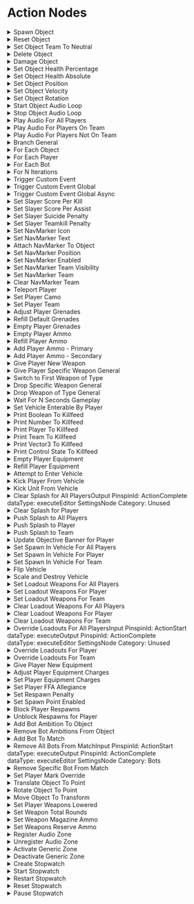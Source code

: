 # Action Nodes

<details>

<summary>Spawn Object</summary>

### Node Rules

ruleID: RequiredNodeInput\
RequiredProperties: Object To Spawn

### Input Pins

pinId: ActionStart\
dataType: execute

pinId: Object To Spawn\
dataType: object

#### Editor Settings

### Output Pins

pinId: ActionComplete\
dataType: execute

#### Editor Settings

#### Node Category: Objects

</details>

<details>

<summary>Reset Object</summary>

### Node Rules

ruleID: RequiredNodeInput\
RequiredProperties: Object To Reset

### Input Pins

pinId: ActionStart\
dataType: execute

pinId: Object To Reset\
dataType: object

#### Editor Settings

pinId: Reset Position\
dataType: bool\
settings: defaultValue: Bool: true

#### Editor Settings

pinId: Reset Rotation\
dataType: bool\
settings: defaultValue: Bool: true

#### Editor Settings

pinId: Reset Velocity\
dataType: bool\
settings: defaultValue: Bool: true

#### Editor Settings

### Output Pins

pinId: ActionComplete\
dataType: execute

#### Editor Settings

#### Node Category: Objects\_Transform

</details>

<details>

<summary>Set Object Team To Neutral</summary>

### Node Rules

ruleID: RequiredNodeInput\
RequiredProperties: Object To Set To Neutral

### Input Pins

pinId: ActionStart\
dataType: execute

pinId: Object To Set To Neutral\
dataType: object

#### Editor Settings

### Output Pins

pinId: ActionComplete\
dataType: execute

#### Editor Settings

#### Node Category: Objects

</details>

<details>

<summary>Delete Object</summary>

### Node Rules

ruleID: RequiredNodeInput\
RequiredProperties: Object To Delete

### Input Pins

pinId: ActionStart\
dataType: execute

pinId: Object To Delete\
dataType: object

#### Editor Settings

### Output Pins

pinId: ActionComplete\
dataType: execute

#### Editor Settings

#### Node Category: Objects

</details>

<details>

<summary>Damage Object</summary>

### Node Rules

ruleID: RequiredNodeInput\
RequiredProperties: Object To Damage\
Damage Amount

### Input Pins

pinId: ActionStart\
dataType: execute

pinId: Object To Damage\
dataType: object

#### Editor Settings

pinId: Damage Amount\
dataType: number

#### Editor Settings

MinRange: 0\
MaxRange: 1000\
Step: 0.5

### Output Pins

pinId: ActionComplete\
dataType: execute

#### Editor Settings

#### Node Category: Objects

</details>

<details>

<summary>Set Object Health Percentage</summary>

### Node Rules

ruleID: RequiredNodeInput\
RequiredProperties: Object\
Percentage

### Input Pins

pinId: ActionStart\
dataType: execute

pinId: Object\
dataType: object

#### Editor Settings

pinId: Percentage\
dataType: number

#### Editor Settings

MinRange: 1\
MaxRange: 100\
Step: 0.5

### Output Pins

pinId: ActionComplete\
dataType: execute

#### Editor Settings

#### Node Category: Objects

</details>

<details>

<summary>Set Object Health Absolute</summary>

### Node Rules

ruleID: RequiredNodeInput\
RequiredProperties: Object\
Health Amount

### Input Pins

pinId: ActionStart\
dataType: execute

pinId: Object\
dataType: object

#### Editor Settings

pinId: Health Amount\
dataType: number

#### Editor Settings

MinRange: 1\
MaxRange: 1000\
Step: 0.5

### Output Pins

pinId: ActionComplete\
dataType: execute

#### Editor Settings

#### Node Category: Objects

</details>

<details>

<summary>Set Object Position</summary>

### Node Rules

ruleID: RequiredNodeInput\
RequiredProperties: Object To Move\
Position

### Input Pins

pinId: ActionStart\
dataType: execute

pinId: Object To Move\
dataType: object

#### Editor Settings

pinId: Position\
dataType: vector3

#### Editor Settings

pinId: Is Relative Position\
dataType: bool\
settings: defaultValue: Bool: false

#### Editor Settings

### Output Pins

pinId: ActionComplete\
dataType: execute

#### Editor Settings

#### Node Category: Objects\_Transform

</details>

<details>

<summary>Set Object Velocity</summary>

### Node Rules

ruleID: RequiredNodeInput\
RequiredProperties: Object To Move\
Velocity

### Input Pins

pinId: ActionStart\
dataType: execute

pinId: Object To Move\
dataType: object

#### Editor Settings

pinId: Velocity\
dataType: vector3

#### Editor Settings

pinId: Is Relative\
dataType: bool\
settings: defaultValue: Bool: false

#### Editor Settings

### Output Pins

pinId: ActionComplete\
dataType: execute

#### Editor Settings

#### Node Category: Objects\_Transform

</details>

<details>

<summary>Set Object Rotation</summary>

### Node Rules

ruleID: RequiredNodeInput\
RequiredProperties: Object To Move\
Rotation

### Input Pins

pinId: ActionStart\
dataType: execute

pinId: Object To Move\
dataType: object

#### Editor Settings

pinId: Rotation\
dataType: vector3

#### Editor Settings

pinId: Is Relative\
dataType: bool\
settings: defaultValue: Bool: false

#### Editor Settings

### Output Pins

pinId: ActionComplete\
dataType: execute

#### Editor Settings

#### Node Category: Objects\_Transform

### Node Rules

ruleID: RequiredNodeInput\
RequiredProperties: Object To Move\
Angular Velocity

### Input Pins

pinId: ActionStart\
dataType: execute

pinId: Object To Move\
dataType: object

#### Editor Settings

pinId: Angular Velocity\
dataType: vector3

#### Editor Settings

pinId: Is Relative\
dataType: bool\
settings: defaultValue: Bool: false

#### Editor Settings

### Output Pins

pinId: ActionComplete\
dataType: execute

#### Editor Settings

#### Node Category: Objects\_Transform

</details>

<details>

<summary>Start Object Audio Loop</summary>

### Node Rules

ruleID: RequiredNodeInput\
RequiredProperties: Object\
Sound Tag

### Input Pins

pinId: ActionStart\
dataType: execute

pinId: Object\
dataType: object

#### Editor Settings

pinId: Is Enemy Sound\
dataType: bool\
settings: defaultValue: Bool: true

#### Editor Settings

pinId: Is Ally Sound\
dataType: bool\
settings: defaultValue: Bool: true

#### Editor Settings

properties: propertyName: Sound Tag\
dataType: tag

#### Editor Settings

TagType: sound\_looping

### Output Pins

pinId: ActionComplete\
dataType: execute

#### Editor Settings

#### Node Category: Audio

</details>

<details>

<summary>Stop Object Audio Loop</summary>

### Node Rules

ruleID: RequiredNodeInput\
RequiredProperties: Object

### Input Pins

pinId: ActionStart\
dataType: execute

pinId: Object\
dataType: object

#### Editor Settings

pinId: Stop Ally Sound\
dataType: bool\
settings: defaultValue: Bool: true

#### Editor Settings

pinId: Stop Enemy Sound\
dataType: bool\
settings: defaultValue: Bool: true

#### Editor Settings

### Output Pins

pinId: ActionComplete\
dataType: execute

#### Editor Settings

#### Node Category: Audio

</details>

<details>

<summary>Play Audio For All Players</summary>

### Node Rules

ruleID: RequiredNodeInput\
RequiredProperties: Position

### Input Pins

pinId: ActionStart\
dataType: execute

pinId: Position\
dataType: vector3

#### Editor Settings

### Output Pins

pinId: ActionComplete\
dataType: execute properties: propertyName: Sound Tag\
dataType: tag

#### Editor Settings

TagType: sound\_response\
settings: defaultValue: String: nil

#### Editor Settings

#### Node Category: Audio

</details>

<details>

<summary>Play Audio For Players On Team</summary>

### Node Rules

ruleID: RequiredNodeInput\
RequiredProperties: Team\
Position

### Input Pins

pinId: ActionStart\
dataType: execute

pinId: Team\
dataType: team

#### Editor Settings

pinId: Position\
dataType: vector3

#### Editor Settings

### Output Pins

pinId: ActionComplete\
dataType: execute properties: propertyName: Sound Tag\
dataType: tag

#### Editor Settings

TagType: sound\_response\
settings: defaultValue: String: nil

#### Editor Settings

#### Node Category: Audio

</details>

<details>

<summary>Play Audio For Players Not On Team</summary>

### Node Rules

ruleID: RequiredNodeInput\
RequiredProperties: Team\
Position

### Input Pins

pinId: ActionStart\
dataType: execute

pinId: Team\
dataType: team

#### Editor Settings

pinId: Position\
dataType: vector3

#### Editor Settings

### Output Pins

pinId: ActionComplete\
dataType: execute properties: propertyName: Sound Tag\
dataType: tag

#### Editor Settings

TagType: sound\_response\
settings: defaultValue: String: nil

#### Editor Settings

#### Node Category: Audio

</details>

<details>

<summary>Branch General</summary>

### Node Rules

ruleID: RequiredNodeInput\
RequiredProperties: Condition

### Input Pins

pinId: ActionStart\
dataType: execute

pinId: Condition\
dataType: bool

#### Editor Settings

### Output Pins

pinId: Execute If True\
dataType: execute

#### Editor Settings

pinId: Execute If False\
dataType: execute

#### Editor Settings

#### Editor Settings

#### Node Category: Logic

</details>

<details>

<summary>For Each Object</summary>

### Node Rules

ruleID: RequiredNodeInput\
RequiredProperties: Objects

### Input Pins

pinId: ActionStart\
dataType: execute

pinId: Objects\
dataType: object\_list

#### Editor Settings

### Output Pins

pinId: On Loop Complete\
dataType: execute

#### Editor Settings

pinId: Execute Per Object\
dataType: execute

#### Editor Settings

pinId: Current Object\
dataType: object

#### Editor Settings

pinId: Current Index\
dataType: number

#### Editor Settings

#### Editor Settings

#### Node Category: Logic

</details>

<details>

<summary>For Each Player</summary>

### Node Rules

ruleID: RequiredNodeInput\
RequiredProperties: Objects

### Input Pins

pinId: ActionStart\
dataType: execute

pinId: Objects\
dataType: object\_list

#### Editor Settings

### Output Pins

pinId: On Loop Complete\
dataType: execute

#### Editor Settings

pinId: Execute Per Player\
dataType: execute

#### Editor Settings

pinId: Current Player\
dataType: object

#### Editor Settings

pinId: Current Index\
dataType: number

#### Editor Settings

#### Editor Settings

#### Node Category: Logic

</details>

<details>

<summary>For Each Bot</summary>

### Node Rules

ruleID: RequiredNodeInput\
RequiredProperties: Objects

### Input Pins

pinId: ActionStart\
dataType: execute

pinId: Objects\
dataType: object\_list

#### Editor Settings

### Output Pins

pinId: On Loop Complete\
dataType: execute

#### Editor Settings

pinId: Execute Per Bot\
dataType: execute

#### Editor Settings

pinId: Current Bot\
dataType: object

#### Editor Settings

pinId: Current Index\
dataType: number

#### Editor Settings

#### Editor Settings

#### Node Category: Logic

</details>

<details>

<summary>For N Iterations</summary>

### Node Rules

ruleID: RequiredNodeInput\
RequiredProperties: Iteration Count

### Input Pins

pinId: ActionStart\
dataType: execute

pinId: Iteration Count\
dataType: number

#### Editor Settings

MinRange: 0\
Step: 1

### Output Pins

pinId: On Loop Complete\
dataType: execute

#### Editor Settings

pinId: Execute Iteration\
dataType: execute

#### Editor Settings

pinId: Current Iteration\
dataType: number

#### Editor Settings

#### Editor Settings

#### Node Category: Logic

</details>

<details>

<summary>Trigger Custom Event</summary>

### Node Rules

ruleID: ValidUserIdentifier\
IdentifierKey: Identifier\
DeclarationNodeType: On Custom Event ruleID: RequiredNodeInput\
RequiredProperties: Identifier

### Input Pins

pinId: ActionStart\
dataType: execute

pinId: Identifier\
dataType: identifier

#### Editor Settings

pinId: Object\
dataType: object\
settings: defaultValue: String: nil

#### Editor Settings

pinId: Number\
dataType: number\
settings: defaultValue: String: nil

#### Editor Settings

pinId: Object List\
dataType: object\_list\
settings: defaultValue: String: nil

#### Editor Settings

### Output Pins

pinId: ActionComplete\
dataType: execute

#### Editor Settings

#### Node Category: Events\_Custom

</details>

<details>

<summary>Trigger Custom Event Global</summary>

### Node Rules

ruleID: RequiredNodeInput\
RequiredProperties: Identifier

### Input Pins

pinId: ActionStart\
dataType: execute

pinId: Identifier\
dataType: identifier

#### Editor Settings

pinId: Object\
dataType: object\
settings: defaultValue: String: nil

#### Editor Settings

pinId: Number\
dataType: number\
settings: defaultValue: String: nil

#### Editor Settings

pinId: Object List\
dataType: object\_list\
settings: defaultValue: String: nil

#### Editor Settings

### Output Pins

pinId: ActionComplete\
dataType: execute

#### Editor Settings

#### Node Category: Events\_Custom

</details>

<details>

<summary>Trigger Custom Event Global Async</summary>

### Node Rules

ruleID: RequiredNodeInput\
RequiredProperties: Identifier

### Input Pins

pinId: ActionStart\
dataType: execute

pinId: Identifier\
dataType: identifier

#### Editor Settings

pinId: Object\
dataType: object\
settings: defaultValue: String: nil

#### Editor Settings

pinId: Number\
dataType: number\
settings: defaultValue: String: nil

#### Editor Settings

pinId: Object List\
dataType: object\_list\
settings: defaultValue: String: nil

#### Editor Settings

### Output Pins

pinId: ActionComplete\
dataType: execute

#### Editor Settings

#### Node Category: Events\_Custom

</details>

<details>

<summary>Set Slayer Score Per Kill</summary>

### Node Rules

ruleID: RequiredNodeInput\
RequiredProperties: Slayer\
Team Score\
Player Score

### Input Pins

pinId: ActionStart\
dataType: execute

pinId: Slayer\
dataType: mode\_slayer

#### Editor Settings

pinId: Team Score\
dataType: number

#### Editor Settings

pinId: Player Score\
dataType: number

#### Editor Settings

### Output Pins

pinId: ActionComplete\
dataType: execute

#### Editor Settings

#### Node Category: Unused

</details>

<details>

<summary>Set Slayer Score Per Assist</summary>

### Node Rules

ruleID: RequiredNodeInput\
RequiredProperties: Slayer\
Team Score\
Player Score

### Input Pins

pinId: ActionStart\
dataType: execute

pinId: Slayer\
dataType: mode\_slayer

#### Editor Settings

pinId: Team Score\
dataType: number

#### Editor Settings

pinId: Player Score\
dataType: number

#### Editor Settings

### Output Pins

pinId: ActionComplete\
dataType: execute

#### Editor Settings

#### Node Category: Unused

</details>

<details>

<summary>Set Slayer Suicide Penalty</summary>

### Node Rules

ruleID: RequiredNodeInput\
RequiredProperties: Slayer\
Team Penalty\
Player Penalty

### Input Pins

pinId: ActionStart\
dataType: execute

pinId: Slayer\
dataType: mode\_slayer

#### Editor Settings

pinId: Team Penalty\
dataType: number

#### Editor Settings

pinId: Player Penalty\
dataType: number

#### Editor Settings

### Output Pins

pinId: ActionComplete\
dataType: execute

#### Editor Settings

#### Node Category: Unused

</details>

<details>

<summary>Set Slayer Teamkill Penalty</summary>

### Node Rules

ruleID: RequiredNodeInput\
RequiredProperties: Slayer\
Team Penalty\
Player Penalty

### Input Pins

pinId: ActionStart\
dataType: execute

pinId: Slayer\
dataType: mode\_slayer

#### Editor Settings

pinId: Team Penalty\
dataType: number

#### Editor Settings

pinId: Player Penalty\
dataType: number

#### Editor Settings

### Output Pins

pinId: ActionComplete\
dataType: execute

#### Editor Settings

#### Node Category: Unused

</details>

<details>

<summary>Set NavMarker Icon</summary>

### Node Rules

ruleID: RequiredNodeInput\
RequiredProperties: NavMarker\
IconIndex

### Input Pins

pinId: ActionStart\
dataType: execute

pinId: NavMarker\
dataType: nav\_marker

#### Editor Settings

pinId: IconIndex\
dataType: nav\_marker\_icon

#### Editor Settings

### Output Pins

pinId: ActionComplete\
dataType: execute

#### Editor Settings

#### Node Category: UI\_Nav\_Markers

</details>

<details>

<summary>Set NavMarker Text</summary>

### Node Rules

ruleID: RequiredNodeInput\
RequiredProperties: NavMarker\
String

### Input Pins

pinId: ActionStart\
dataType: execute

pinId: NavMarker\
dataType: nav\_marker

#### Editor Settings

pinId: String\
dataType: string\_id

#### Editor Settings

### Output Pins

pinId: ActionComplete\
dataType: execute

#### Editor Settings

#### Node Category: UI\_Nav\_Markers

</details>

<details>

<summary>Attach NavMarker To Object</summary>

### Node Rules

ruleID: RequiredNodeInput\
RequiredProperties: NavMarker\
Object\
Offset

### Input Pins

pinId: ActionStart\
dataType: execute

pinId: NavMarker\
dataType: nav\_marker

#### Editor Settings

pinId: Object\
dataType: object

#### Editor Settings

pinId: Offset\
dataType: vector3

#### Editor Settings

### Output Pins

pinId: ActionComplete\
dataType: execute

#### Editor Settings

#### Node Category: UI\_Nav\_Markers

</details>

<details>

<summary>Set NavMarker Position</summary>

### Node Rules

ruleID: RequiredNodeInput\
RequiredProperties: NavMarker\
Position

### Input Pins

pinId: ActionStart\
dataType: execute

pinId: NavMarker\
dataType: nav\_marker

#### Editor Settings

pinId: Position\
dataType: vector3

#### Editor Settings

### Output Pins

pinId: ActionComplete\
dataType: execute

#### Editor Settings

#### Node Category: UI\_Nav\_Markers

</details>

<details>

<summary>Set NavMarker Enabled</summary>

### Node Rules

ruleID: RequiredNodeInput\
RequiredProperties: NavMarker

### Input Pins

pinId: ActionStart\
dataType: execute

pinId: NavMarker\
dataType: nav\_marker

#### Editor Settings

pinId: Enabled\
dataType: bool

#### Editor Settings

settings: defaultValue: Bool: true

### Output Pins

pinId: ActionComplete\
dataType: execute

#### Editor Settings

#### Node Category: UI\_Nav\_Markers

</details>

<details>

<summary>Set NavMarker Team Visibility</summary>

### Node Rules

ruleID: RequiredNodeInput\
RequiredProperties: NavMarker\
Team\
IsNegate

### Input Pins

pinId: ActionStart\
dataType: execute

pinId: NavMarker\
dataType: nav\_marker

#### Editor Settings

pinId: Team\
dataType: team

#### Editor Settings

pinId: IsNegate\
dataType: bool

#### Editor Settings

### Output Pins

pinId: ActionComplete\
dataType: execute

#### Editor Settings

#### Node Category: UI\_Nav\_Markers

</details>

<details>

<summary>Set NavMarker Team</summary>

### Node Rules

ruleID: RequiredNodeInput\
RequiredProperties: NavMarker\
Team

### Input Pins

pinId: ActionStart\
dataType: execute

pinId: NavMarker\
dataType: nav\_marker

#### Editor Settings

pinId: Team\
dataType: team

#### Editor Settings

### Output Pins

pinId: ActionComplete\
dataType: execute

#### Editor Settings

#### Node Category: UI\_Nav\_Markers

</details>

<details>

<summary>Clear NavMarker Team</summary>

### Node Rules

ruleID: RequiredNodeInput\
RequiredProperties: NavMarker

### Input Pins

pinId: ActionStart\
dataType: execute

pinId: NavMarker\
dataType: nav\_marker

#### Editor Settings

### Output Pins

pinId: ActionComplete\
dataType: execute

#### Editor Settings

#### Node Category: UI\_Nav\_Markers

</details>

<details>

<summary>Teleport Player</summary>

### Node Rules

ruleID: RequiredNodeInput\
RequiredProperties: Player\
Position

### Input Pins

pinId: ActionStart\
dataType: execute

pinId: Player\
dataType: object

#### Editor Settings

pinId: Position\
dataType: vector3

#### Editor Settings

pinId: Teleport Player's Vehicle\
dataType: bool\
settings: defaultValue: Bool: true

#### Editor Settings

### Output Pins

pinId: ActionComplete\
dataType: execute

#### Editor Settings

#### Node Category: Players

</details>

<details>

<summary>Set Player Camo</summary>

### Node Rules

ruleID: RequiredNodeInput\
RequiredProperties: Player\
Duration in Seconds

### Input Pins

pinId: ActionStart\
dataType: execute

pinId: Player\
dataType: object

#### Editor Settings

pinId: Duration in Seconds\
dataType: number

#### Editor Settings

MinRange: 0\
MaxRange: 20

### Output Pins

pinId: ActionComplete\
dataType: execute

#### Editor Settings

#### Node Category: Players

</details>

<details>

<summary>Set Player Team</summary>

### Node Rules

ruleID: RequiredNodeInput\
RequiredProperties: Player\
Team

### Input Pins

pinId: ActionStart\
dataType: execute

pinId: Player\
dataType: object

#### Editor Settings

pinId: Team\
dataType: team

#### Editor Settings

### Output Pins

pinId: ActionComplete\
dataType: execute

#### Editor Settings

#### Node Category: Players

</details>

<details>

<summary>Adjust Player Grenades</summary>

### Node Rules

ruleID: RequiredNodeInput\
RequiredProperties: Player\
Grenade Type\
Grenade Count

### Input Pins

pinId: ActionStart\
dataType: execute

pinId: Player\
dataType: object

#### Editor Settings

pinId: Grenade Type\
dataType: grenade\_type

#### Editor Settings

pinId: Grenade Count\
dataType: number

#### Editor Settings

MinRange: -99\
MaxRange: 99\
Step: 1.0

### Output Pins

pinId: ActionComplete\
dataType: execute

#### Editor Settings

#### Node Category: Inventory\_Equipment

</details>

<details>

<summary>Refill Default Grenades</summary>

### Node Rules

ruleID: RequiredNodeInput\
RequiredProperties: Player

### Input Pins

pinId: ActionStart\
dataType: execute

pinId: Player\
dataType: object

#### Editor Settings

### Output Pins

pinId: ActionComplete\
dataType: execute

#### Editor Settings

#### Node Category: Inventory\_Equipment

</details>

<details>

<summary>Empty Player Grenades</summary>

### Node Rules

ruleID: RequiredNodeInput\
RequiredProperties: Player

### Input Pins

pinId: ActionStart\
dataType: execute

pinId: Player\
dataType: object

#### Editor Settings

### Output Pins

pinId: ActionComplete\
dataType: execute

#### Editor Settings

#### Node Category: Inventory\_Equipment

</details>

<details>

<summary>Empty Player Ammo</summary>

### Node Rules

ruleID: RequiredNodeInput\
RequiredProperties: Player

### Input Pins

pinId: ActionStart\
dataType: execute

pinId: Player\
dataType: object

#### Editor Settings

### Output Pins

pinId: ActionComplete\
dataType: execute

#### Editor Settings

#### Node Category: Inventory

</details>

<details>

<summary>Refill Player Ammo</summary>

### Node Rules

ruleID: RequiredNodeInput\
RequiredProperties: Player

### Input Pins

pinId: ActionStart\
dataType: execute

pinId: Player\
dataType: object

#### Editor Settings

### Output Pins

pinId: ActionComplete\
dataType: execute

#### Editor Settings

#### Node Category: Inventory

</details>

<details>

<summary>Add Player Ammo - Primary</summary>

### Node Rules

ruleID: RequiredNodeInput\
RequiredProperties: Player\
Refill Percent

### Input Pins

pinId: ActionStart\
dataType: execute

pinId: Player\
dataType: object

#### Editor Settings

pinId: Refill Percent\
dataType: number

#### Editor Settings

MinRange: 0.0\
MaxRange: 100\
Step: 1

### Output Pins

pinId: ActionComplete\
dataType: execute

#### Editor Settings

#### Node Category: Inventory

</details>

<details>

<summary>Add Player Ammo - Secondary</summary>

### Node Rules

ruleID: RequiredNodeInput\
RequiredProperties: Player\
Refill Percent

### Input Pins

pinId: ActionStart\
dataType: execute

pinId: Player\
dataType: object

#### Editor Settings

pinId: Refill Percent\
dataType: number

#### Editor Settings

MinRange: 0\
MaxRange: 100\
Step: 1

### Output Pins

pinId: ActionComplete\
dataType: execute

#### Editor Settings

#### Node Category: Inventory

</details>

<details>

<summary>Give Player New Weapon</summary>

### Node Rules

ruleID: RequiredNodeInput\
RequiredProperties: Player\
Weapon Type\
Weapon Addition Method

### Input Pins

pinId: ActionStart\
dataType: execute

pinId: Player\
dataType: object

#### Editor Settings

pinId: Weapon Type\
dataType: weapon\_type

#### Editor Settings

pinId: Weapon Addition Method\
dataType: weapon\_addition\_method

#### Editor Settings

pinId: Wait Until Completion\
dataType: bool\
settings: defaultValue: Bool: true

#### Editor Settings

### Output Pins

pinId: ActionComplete\
dataType: execute

#### Editor Settings

#### Node Category: Inventory

</details>

<details>

<summary>Give Player Specific Weapon General</summary>

### Node Rules

ruleID: RequiredNodeInput\
RequiredProperties: Player\
Weapon\
Weapon Addition Method

### Input Pins

pinId: ActionStart\
dataType: execute

pinId: Player\
dataType: object

#### Editor Settings

pinId: Weapon\
dataType: object

#### Editor Settings

pinId: Weapon Addition Method\
dataType: weapon\_addition\_method

#### Editor Settings

pinId: Wait Until Completion\
dataType: bool\
settings: defaultValue: Bool: true

#### Editor Settings

### Output Pins

pinId: ActionComplete\
dataType: execute

#### Editor Settings

#### Node Category: Inventory

</details>

<details>

<summary>Switch to First Weapon of Type</summary>

### Node Rules

ruleID: RequiredNodeInput\
RequiredProperties: Player\
Weapon Type

### Input Pins

pinId: ActionStart\
dataType: execute

pinId: Player\
dataType: object

#### Editor Settings

pinId: Weapon Type\
dataType: weapon\_type

#### Editor Settings

### Output Pins

pinId: ActionComplete\
dataType: execute

#### Editor Settings

#### Node Category: Inventory

</details>

<details>

<summary>Drop Specific Weapon General</summary>

### Node Rules

ruleID: RequiredNodeInput\
RequiredProperties: Player\
Weapon

### Input Pins

pinId: ActionStart\
dataType: execute

pinId: Player\
dataType: object

#### Editor Settings

pinId: Weapon\
dataType: object

#### Editor Settings

### Output Pins

pinId: ActionComplete\
dataType: execute

#### Editor Settings

#### Node Category: Inventory

</details>

<details>

<summary>Drop Weapon of Type General</summary>

### Node Rules

ruleID: RequiredNodeInput\
RequiredProperties: Unit\
Weapon Type

### Input Pins

pinId: ActionStart\
dataType: execute

pinId: Unit\
dataType: object

#### Editor Settings

pinId: Weapon Type\
dataType: weapon\_type

#### Editor Settings

### Output Pins

pinId: ActionComplete\
dataType: execute

#### Editor Settings

#### Node Category: Inventory\\

nodeVersionRule: ruleID: NodeVersionRuleUpdatePinProperty\
nodeOperations: operation: Rename\\

pinId: Player\
data: Unit

</details>

<details>

<summary>Wait For N Seconds Gameplay</summary>

### Node Rules

ruleID: RequiredNodeInput\
RequiredProperties: Seconds

### Input Pins

pinId: ActionStart\
dataType: execute

pinId: Seconds\
dataType: number

#### Editor Settings

MinRange: 0

### Output Pins

pinId: ActionComplete\
dataType: execute

#### Editor Settings

#### Node Category: Logic

</details>

<details>

<summary>Set Vehicle Enterable By Player</summary>

### Node Rules

ruleID: RequiredNodeInput\
RequiredProperties: Vehicle

### Input Pins

pinId: ActionStart\
dataType: execute

pinId: Vehicle\
dataType: object

#### Editor Settings

pinId: Enterable By Player\
dataType: bool\
settings: defaultValue: Bool: true

#### Editor Settings

### Output Pins

pinId: ActionComplete\
dataType: execute

#### Editor Settings

#### Node Category: Vehicles

</details>

<details>

<summary>Print Boolean To Killfeed</summary>

### Node Rules

ruleID: RequiredNodeInput\
RequiredProperties: Boolean

### Input Pins

pinId: ActionStart\
dataType: execute

pinId: Boolean\
dataType: bool

#### Editor Settings

### Output Pins

pinId: ActionComplete\
dataType: execute

#### Editor Settings

#### Node Category: Debug

</details>

<details>

<summary>Print Number To Killfeed</summary>

### Node Rules

ruleID: RequiredNodeInput\
RequiredProperties: Number

### Input Pins

pinId: ActionStart\
dataType: execute

pinId: Number\
dataType: number

#### Editor Settings

### Output Pins

pinId: ActionComplete\
dataType: execute

#### Editor Settings

#### Node Category: Debug

</details>

<details>

<summary>Print Player To Killfeed</summary>

### Node Rules

ruleID: RequiredNodeInput\
RequiredProperties: Player

### Input Pins

pinId: ActionStart\
dataType: execute

pinId: Player\
dataType: object

#### Editor Settings

### Output Pins

pinId: ActionComplete\
dataType: execute

#### Editor Settings

#### Node Category: Debug

</details>

<details>

<summary>Print Team To Killfeed</summary>

### Node Rules

ruleID: RequiredNodeInput\
RequiredProperties: Team

### Input Pins

pinId: ActionStart\
dataType: execute

pinId: Team\
dataType: team

#### Editor Settings

### Output Pins

pinId: ActionComplete\
dataType: execute

#### Editor Settings

#### Node Category: Debug

</details>

<details>

<summary>Print Vector3 To Killfeed</summary>

### Node Rules

ruleID: RequiredNodeInput\
RequiredProperties: Vector

### Input Pins

pinId: ActionStart\
dataType: execute

pinId: Vector\
dataType: vector3

#### Editor Settings

### Output Pins

pinId: ActionComplete\
dataType: execute

#### Editor Settings

#### Node Category: Debug

</details>

<details>

<summary>Print Control State To Killfeed</summary>

### Node Rules

ruleID: RequiredNodeInput\
RequiredProperties: Control State

### Input Pins

pinId: ActionStart\
dataType: execute

pinId: Control State\
dataType: generic\_zone\_control\_state

#### Editor Settings

### Output Pins

pinId: ActionComplete\
dataType: execute

#### Editor Settings

#### Node Category: Debug

</details>

<details>

<summary>Empty Player Equipment</summary>

### Node Rules

ruleID: RequiredNodeInput\
RequiredProperties: Player

### Input Pins

pinId: ActionStart\
dataType: execute

pinId: Player\
dataType: object

#### Editor Settings

### Output Pins

pinId: ActionComplete\
dataType: execute

#### Editor Settings

#### Node Category: Inventory\_Equipment

</details>

<details>

<summary>Refill Player Equipment</summary>

### Node Rules

ruleID: RequiredNodeInput\
RequiredProperties: Player

### Input Pins

pinId: ActionStart\
dataType: execute

pinId: Player\
dataType: object

#### Editor Settings

### Output Pins

pinId: ActionComplete\
dataType: execute

#### Editor Settings

#### Node Category: Inventory\_Equipment

</details>

<details>

<summary>Attempt to Enter Vehicle</summary>

### Node Rules

ruleID: RequiredNodeInput\
RequiredProperties: Unit\
Vehicle

### Input Pins

pinId: ActionStart\
dataType: execute

pinId: Unit\
dataType: object

#### Editor Settings

pinId: Vehicle\
dataType: object

#### Editor Settings

pinId: Preferred Seat\
dataType: seat\_type\
settings: defaultValue: String: Any

#### Editor Settings

### Output Pins

pinId: ActionComplete\
dataType: execute

#### Editor Settings

#### Node Category: Vehicles\\

nodeVersionRule: ruleID: NodeVersionRuleUpdatePinProperty\
nodeOperations: operation: Rename\\

pinId: Player\
data: Unit operation: Add\\

pinId: Preferred Seat

</details>

<details>

<summary>Kick Player From Vehicle</summary>

### Node Rules

ruleID: RequiredNodeInput\
RequiredProperties: Player

### Input Pins

pinId: ActionStart\
dataType: execute

pinId: Player\
dataType: object

#### Editor Settings

### Output Pins

pinId: ActionComplete\
dataType: execute

#### Editor Settings

#### Node Category: Vehicles

</details>

<details>

<summary>Kick Unit From Vehicle</summary>

### Node Rules

ruleID: RequiredNodeInput\
RequiredProperties: Unit

### Input Pins

pinId: ActionStart\
dataType: execute

pinId: Unit\
dataType: object

#### Editor Settings

### Output Pins

pinId: ActionComplete\
dataType: execute

#### Editor Settings

#### Node Category: Vehicles

</details>

<details>

<summary>Clear Splash for All PlayersOutput PinspinId: ActionComplete<br>dataType: executeEditor SettingsNode Category: Unused</summary>



</details>

<details>

<summary>Clear Splash for Player</summary>

### Node Rules

ruleID: RequiredNodeInput\
RequiredProperties: Player

### Input Pins

pinId: ActionStart\
dataType: execute

pinId: Player\
dataType: object

#### Editor Settings

### Output Pins

pinId: ActionComplete\
dataType: execute

#### Editor Settings

#### Node Category: UI

</details>

<details>

<summary>Push Splash to All Players</summary>

### Node Rules

ruleID: RequiredNodeInput\
RequiredProperties: Message

### Input Pins

pinId: ActionStart\
dataType: execute

pinId: Duration in Seconds\
dataType: number\
settings: defaultValue: Float: 5

#### Editor Settings

MinRange: 2.5

pinId: Message\
dataType: ui\_message

#### Editor Settings

### Output Pins

pinId: ActionComplete\
dataType: execute

#### Editor Settings

#### Node Category: Unused

</details>

<details>

<summary>Push Splash to Player</summary>

### Node Rules

ruleID: RequiredNodeInput\
RequiredProperties: Player\
Message

### Input Pins

pinId: ActionStart\
dataType: execute

pinId: Player\
dataType: object

#### Editor Settings

pinId: Duration in Seconds\
dataType: number\
settings: defaultValue: Float: 5

#### Editor Settings

MinRange: 2.5

pinId: Message\
dataType: ui\_message

#### Editor Settings

### Output Pins

pinId: ActionComplete\
dataType: execute

#### Editor Settings

#### Node Category: UI

</details>

<details>

<summary>Push Splash to Team</summary>

### Node Rules

ruleID: RequiredNodeInput\
RequiredProperties: Team\
Message

### Input Pins

pinId: ActionStart\
dataType: execute

pinId: Team\
dataType: team

#### Editor Settings

pinId: Duration in Seconds\
dataType: number\
settings: defaultValue: Float: 5

#### Editor Settings

MinRange: 2.5

pinId: Message\
dataType: ui\_message

#### Editor Settings

### Output Pins

pinId: ActionComplete\
dataType: execute

#### Editor Settings

#### Node Category: Unused

</details>

<details>

<summary>Update Objective Banner for Player</summary>

### Node Rules

ruleID: RequiredNodeInput\
RequiredProperties: Player\
Enabled

### Input Pins

pinId: ActionStart\
dataType: execute

pinId: Player\
dataType: object

#### Editor Settings

pinId: Enabled\
dataType: bool

#### Editor Settings

pinId: Message\
dataType: ui\_message

#### Editor Settings

settings: defaultValue: String: nil

### Output Pins

pinId: ActionComplete\
dataType: execute

#### Editor Settings

#### Node Category: UI

</details>

<details>

<summary>Set Spawn In Vehicle For All Players</summary>

### Node Rules

ruleID: RequiredNodeInput\
RequiredProperties: Enabled\
Vehicle Type

### Input Pins

pinId: ActionStart\
dataType: execute

pinId: Enabled\
dataType: bool

#### Editor Settings

pinId: Vehicle Type\
dataType: vehicle\_type

#### Editor Settings

### Output Pins

pinId: ActionComplete\
dataType: execute

#### Editor Settings

#### Node Category: Vehicles

</details>

<details>

<summary>Set Spawn In Vehicle For Player</summary>

### Node Rules

ruleID: RequiredNodeInput\
RequiredProperties: Enabled\
Player\
Vehicle Type

### Input Pins

pinId: ActionStart\
dataType: execute

pinId: Player\
dataType: object

#### Editor Settings

pinId: Enabled\
dataType: bool

#### Editor Settings

pinId: Vehicle Type\
dataType: vehicle\_type

#### Editor Settings

### Output Pins

pinId: ActionComplete\
dataType: execute

#### Editor Settings

#### Node Category: Vehicles

</details>

<details>

<summary>Set Spawn In Vehicle For Team</summary>

### Node Rules

ruleID: RequiredNodeInput\
RequiredProperties: Enabled\
Team\
Vehicle Type

### Input Pins

pinId: ActionStart\
dataType: execute

pinId: Team\
dataType: team

#### Editor Settings

pinId: Enabled\
dataType: bool

#### Editor Settings

pinId: Vehicle Type\
dataType: vehicle\_type

#### Editor Settings

### Output Pins

pinId: ActionComplete\
dataType: execute

#### Editor Settings

#### Node Category: Unused

</details>

<details>

<summary>Flip Vehicle</summary>

### Node Rules

ruleID: RequiredNodeInput\
RequiredProperties: Vehicle

### Input Pins

pinId: ActionStart\
dataType: execute

pinId: Vehicle\
dataType: object

#### Editor Settings

### Output Pins

pinId: ActionComplete\
dataType: execute

#### Editor Settings

#### Node Category: Vehicles

</details>

<details>

<summary>Scale and Destroy Vehicle</summary>

### Node Rules

ruleID: RequiredNodeInput\
RequiredProperties: Vehicle\
Duration in Seconds

### Input Pins

pinId: ActionStart\
dataType: execute

pinId: Vehicle\
dataType: object

#### Editor Settings

pinId: Duration in Seconds\
dataType: number

#### Editor Settings

MinRange: 0

### Output Pins

pinId: ActionComplete\
dataType: execute

#### Editor Settings

#### Node Category: Vehicles

</details>

<details>

<summary>Set Loadout Weapons For All Players</summary>

### Node Rules

ruleID: RequiredNodeInput\
RequiredProperties: Primary Weapon Type\
Secondary Weapon Type\
Apply Immediately

### Input Pins

pinId: ActionStart\
dataType: execute

pinId: Primary Weapon Type\
dataType: weapon\_type

#### Editor Settings

pinId: Secondary Weapon Type\
dataType: weapon\_type

#### Editor Settings

pinId: Apply Immediately\
dataType: bool

#### Editor Settings

### Output Pins

pinId: ActionComplete\
dataType: execute

#### Editor Settings

#### Node Category: Unused

</details>

<details>

<summary>Set Loadout Weapons For Player</summary>

### Node Rules

ruleID: RequiredNodeInput\
RequiredProperties: Player\
Primary Weapon Type\
Secondary Weapon Type\
Apply Immediately

### Input Pins

pinId: ActionStart\
dataType: execute

pinId: Player\
dataType: object

#### Editor Settings

pinId: Primary Weapon Type\
dataType: weapon\_type

#### Editor Settings

pinId: Secondary Weapon Type\
dataType: weapon\_type

#### Editor Settings

pinId: Apply Immediately\
dataType: bool

#### Editor Settings

### Output Pins

pinId: ActionComplete\
dataType: execute

#### Editor Settings

#### Node Category: Unused

</details>

<details>

<summary>Set Loadout Weapons For Team</summary>

### Node Rules

ruleID: RequiredNodeInput\
RequiredProperties: Team\
Primary Weapon Type\
Secondary Weapon Type\
Apply Immediately

### Input Pins

pinId: ActionStart\
dataType: execute

pinId: Team\
dataType: team

#### Editor Settings

pinId: Primary Weapon Type\
dataType: weapon\_type

#### Editor Settings

pinId: Secondary Weapon Type\
dataType: weapon\_type

#### Editor Settings

pinId: Apply Immediately\
dataType: bool

#### Editor Settings

### Output Pins

pinId: ActionComplete\
dataType: execute

#### Editor Settings

#### Node Category: Unused

</details>

<details>

<summary>Clear Loadout Weapons For All Players</summary>

### Node Rules

ruleID: RequiredNodeInput\
RequiredProperties: Apply Immediately

### Input Pins

pinId: ActionStart\
dataType: execute

pinId: Apply Immediately\
dataType: bool

#### Editor Settings

### Output Pins

pinId: ActionComplete\
dataType: execute

#### Editor Settings

#### Node Category: Unused

</details>

<details>

<summary>Clear Loadout Weapons For Player</summary>

### Node Rules

ruleID: RequiredNodeInput\
RequiredProperties: Player\
Apply Immediately

### Input Pins

pinId: ActionStart\
dataType: execute

pinId: Player\
dataType: object

#### Editor Settings

pinId: Apply Immediately\
dataType: bool

#### Editor Settings

### Output Pins

pinId: ActionComplete\
dataType: execute

#### Editor Settings

#### Node Category: Unused

</details>

<details>

<summary>Clear Loadout Weapons For Team</summary>

### Node Rules

ruleID: RequiredNodeInput\
RequiredProperties: Team\
Apply Immediately

### Input Pins

pinId: ActionStart\
dataType: execute

pinId: Team\
dataType: team

#### Editor Settings

pinId: Apply Immediately\
dataType: bool

#### Editor Settings

### Output Pins

pinId: ActionComplete\
dataType: execute

#### Editor Settings

#### Node Category: Unused

</details>

<details>

<summary>Override Loadouts For All PlayersInput PinspinId: ActionStart<br>dataType: executeOutput PinspinId: ActionComplete<br>dataType: executeEditor SettingsNode Category: Unused</summary>



</details>

<details>

<summary>Override Loadouts For Player</summary>

### Node Rules

ruleID: RequiredNodeInput\
RequiredProperties: Player

### Input Pins

pinId: ActionStart\
dataType: execute

pinId: Player\
dataType: object

#### Editor Settings

### Output Pins

pinId: ActionComplete\
dataType: execute

#### Editor Settings

#### Node Category: Unused

</details>

<details>

<summary>Override Loadouts For Team</summary>

### Node Rules

ruleID: RequiredNodeInput\
RequiredProperties: Team

### Input Pins

pinId: ActionStart\
dataType: execute

pinId: Team\
dataType: team

#### Editor Settings

### Output Pins

pinId: ActionComplete\
dataType: execute

#### Editor Settings

#### Node Category: Unused

</details>

<details>

<summary>Give Player New Equipment</summary>

### Node Rules

ruleID: RequiredNodeInput\
RequiredProperties: Player\
Equipment Type

### Input Pins

pinId: ActionStart\
dataType: execute

pinId: Player\
dataType: object

#### Editor Settings

pinId: Equipment Type\
dataType: equipment\_type

#### Editor Settings

### Output Pins

pinId: ActionComplete\
dataType: execute

#### Editor Settings

#### Node Category: Inventory\_Equipment

</details>

<details>

<summary>Adjust Player Equipment Charges</summary>

### Node Rules

ruleID: RequiredNodeInput\
RequiredProperties: Player\
Charge Count

### Input Pins

pinId: ActionStart\
dataType: execute

pinId: Player\
dataType: object

#### Editor Settings

pinId: Charge Count\
dataType: number

#### Editor Settings

MinRange: -99\
MaxRange: 99\
Step: 1.0

### Output Pins

pinId: ActionComplete\
dataType: execute

#### Editor Settings

#### Node Category: Inventory\_Equipment

</details>

<details>

<summary>Set Player Equipment Charges</summary>

### Node Rules

ruleID: RequiredNodeInput\
RequiredProperties: Player\
Charge Count

### Input Pins

pinId: ActionStart\
dataType: execute

pinId: Player\
dataType: object

#### Editor Settings

pinId: Charge Count\
dataType: number

#### Editor Settings

MinRange: 0\
MaxRange: 99\
Step: 1.0

### Output Pins

pinId: ActionComplete\
dataType: execute

#### Editor Settings

#### Node Category: Inventory\_Equipment

</details>

<details>

<summary>Set Player FFA Allegiance</summary>

### Node Rules

ruleID: RequiredNodeInput\
RequiredProperties: Player\
Team

### Input Pins

pinId: ActionStart\
dataType: execute

pinId: Player\
dataType: object

#### Editor Settings

pinId: Team\
dataType: team

#### Editor Settings

### Output Pins

pinId: ActionComplete\
dataType: execute

#### Editor Settings

#### Node Category: Players

</details>

<details>

<summary>Set Respawn Penalty</summary>

### Node Rules

ruleID: RequiredNodeInput\
RequiredProperties: Player\
Penalty Seconds

### Input Pins

pinId: ActionStart\
dataType: execute

pinId: Player\
dataType: object

#### Editor Settings

pinId: Penalty Seconds\
dataType: number

#### Editor Settings

MinRange: 0\
Step: 1

### Output Pins

pinId: ActionComplete\
dataType: execute

#### Editor Settings

#### Node Category: Players

</details>

<details>

<summary>Set Spawn Point Enabled</summary>

### Node Rules

ruleID: RequiredNodeInput\
RequiredProperties: Spawn Point

### Input Pins

pinId: ActionStart\
dataType: execute

pinId: Spawn Point\
dataType: object

#### Editor Settings

pinId: Enabled\
dataType: bool\
settings: defaultValue: Bool: true

#### Editor Settings

### Output Pins

pinId: ActionComplete\
dataType: execute

#### Editor Settings

#### Node Category: Objects

</details>

<details>

<summary>Block Player Respawns</summary>

### Node Rules

ruleID: RequiredNodeInput\
RequiredProperties: Player\
Respawn Message

### Input Pins

pinId: ActionStart\
dataType: execute

pinId: Player\
dataType: object

#### Editor Settings

pinId: Respawn Message\
dataType: respawn\_message

#### Editor Settings

### Output Pins

pinId: ActionComplete\
dataType: execute

#### Editor Settings

#### Node Category: Players

</details>

<details>

<summary>Unblock Respawns for Player</summary>

### Node Rules

ruleID: RequiredNodeInput\
RequiredProperties: Player

### Input Pins

pinId: ActionStart\
dataType: execute

pinId: Player\
dataType: object

#### Editor Settings

### Output Pins

pinId: ActionComplete\
dataType: execute

#### Editor Settings

#### Node Category: Players

</details>

<details>

<summary>Add Bot Ambition To Object</summary>

### Node Rules

ruleID: RequiredNodeInput\
RequiredProperties: Target Object\
Bot Ambition

### Input Pins

pinId: ActionStart\
dataType: execute

pinId: Target Object\
dataType: object

#### Editor Settings

pinId: Bot Ambition\
dataType: forge\_bot\_ambition

#### Editor Settings

pinId: Team\
dataType: team\
settings: defaultValue: String: nil

#### Editor Settings

### Output Pins

pinId: ActionComplete\
dataType: execute

#### Editor Settings

#### Node Category: Unused

</details>

<details>

<summary>Remove Bot Ambitions From Object</summary>

### Node Rules

ruleID: RequiredNodeInput\
RequiredProperties: Target Object

### Input Pins

pinId: ActionStart\
dataType: execute

pinId: Target Object\
dataType: object

#### Editor Settings

pinId: Only Specific Ambition Type\
dataType: bool\
settings: defaultValue: Bool: true

#### Editor Settings

pinId: Ambition Type\
dataType: bot\_ambition\_type\
settings: defaultValue: String: nil

#### Editor Settings

### Output Pins

pinId: ActionComplete\
dataType: execute

#### Editor Settings

#### Node Category: Unused

</details>

<details>

<summary>Add Bot To Match</summary>

### Node Rules

ruleID: RequiredNodeInput\
RequiredProperties: Bot Difficulty

### Input Pins

pinId: ActionStart\
dataType: execute

pinId: Bot Difficulty\
dataType: bot\_difficulty

#### Editor Settings

pinId: Team\
dataType: team\
settings: defaultValue: String: nil

#### Editor Settings

### Output Pins

pinId: ActionComplete\
dataType: execute

#### Editor Settings

#### Node Category: Bots

</details>

<details>

<summary>Remove All Bots From MatchInput PinspinId: ActionStart<br>dataType: executeOutput PinspinId: ActionComplete<br>dataType: executeEditor SettingsNode Category: Bots</summary>



</details>

<details>

<summary>Remove Specific Bot From Match</summary>

### Node Rules

ruleID: RequiredNodeInput\
RequiredProperties: Bot Player

### Input Pins

pinId: ActionStart\
dataType: execute

pinId: Bot Player\
dataType: object

#### Editor Settings

### Output Pins

pinId: ActionComplete\
dataType: execute

#### Editor Settings

#### Node Category: Bots

</details>

<details>

<summary>Set Player Mark Override</summary>

### Node Rules

ruleID: RequiredNodeInput\
RequiredProperties: Player\
Override Enabled

### Input Pins

pinId: ActionStart\
dataType: execute

pinId: Player\
dataType: object

#### Editor Settings

pinId: Override Enabled\
dataType: bool

#### Editor Settings

### Output Pins

pinId: ActionComplete\
dataType: execute

#### Editor Settings

#### Node Category: Players

</details>

<details>

<summary>Translate Object To Point</summary>

### Node Rules

ruleID: RequiredNodeInput\
RequiredProperties: Object\
Position\
Duration in Seconds

### Input Pins

pinId: ActionStart\
dataType: execute

pinId: Object\
dataType: object

#### Editor Settings

pinId: Position\
dataType: vector3

#### Editor Settings

pinId: Duration in Seconds\
dataType: number

#### Editor Settings

MinRange: 0

pinId: Movement Curve\
dataType: curve\_built\_in\
settings: defaultValue: String: CURVE\_BUILT\_IN.None

#### Editor Settings

### Output Pins

pinId: ActionComplete\
dataType: execute

#### Editor Settings

#### Node Category: Objects\_Transform

</details>

<details>

<summary>Rotate Object To Point</summary>

### Node Rules

ruleID: RequiredNodeInput\
RequiredProperties: Object\
Rotation\
Duration in Seconds

### Input Pins

pinId: ActionStart\
dataType: execute

pinId: Object\
dataType: object

#### Editor Settings

pinId: Rotation\
dataType: vector3

#### Editor Settings

pinId: Duration in Seconds\
dataType: number

#### Editor Settings

MinRange: 0

pinId: Movement Curve\
dataType: curve\_built\_in\
settings: defaultValue: String: CURVE\_BUILT\_IN.None

#### Editor Settings

### Output Pins

pinId: ActionComplete\
dataType: execute

#### Editor Settings

#### Node Category: Objects\_Transform

</details>

<details>

<summary>Move Object To Transform</summary>

### Node Rules

ruleID: RequiredNodeInput\
RequiredProperties: Object\
Destination Object\
Duration in Seconds\
Movement Curve

### Input Pins

pinId: ActionStart\
dataType: execute

pinId: Object\
dataType: object

#### Editor Settings

pinId: Destination Object\
dataType: object

#### Editor Settings

pinId: Duration in Seconds\
dataType: number

#### Editor Settings

MinRange: 0

pinId: Movement Curve\
dataType: curve\_built\_in

#### Editor Settings

### Output Pins

pinId: ActionComplete\
dataType: execute

#### Editor Settings

#### Node Category: Objects\_Transform

</details>

<details>

<summary>Set Player Weapons Lowered</summary>

### Node Rules

ruleID: RequiredNodeInput\
RequiredProperties: Player

### Input Pins

pinId: ActionStart\
dataType: execute

pinId: Player\
dataType: object

#### Editor Settings

pinId: Enabled\
dataType: bool\
settings: defaultValue: Bool: true

#### Editor Settings

### Output Pins

pinId: ActionComplete\
dataType: execute

#### Editor Settings

#### Node Category: Inventory

</details>

<details>

<summary>Set Weapon Total Rounds</summary>

### Node Rules

ruleID: RequiredNodeInput\
RequiredProperties: Weapon\
Rounds

### Input Pins

pinId: ActionStart\
dataType: execute

pinId: Weapon\
dataType: object

#### Editor Settings

pinId: Rounds\
dataType: number

#### Editor Settings

MinRange: 0\
Step: 1

### Output Pins

pinId: ActionComplete\
dataType: execute

#### Editor Settings

#### Node Category: Unused

</details>

<details>

<summary>Set Weapon Magazine Ammo</summary>

### Node Rules

ruleID: RequiredNodeInput\
RequiredProperties: Weapon\
Magazine Rounds

### Input Pins

pinId: ActionStart\
dataType: execute

pinId: Weapon\
dataType: object

#### Editor Settings

pinId: Magazine Rounds\
dataType: number

#### Editor Settings

MinRange: 0\
Step: 1

### Output Pins

pinId: ActionComplete\
dataType: execute

#### Editor Settings

#### Node Category: Unused

</details>

<details>

<summary>Set Weapons Reserve Ammo</summary>

### Node Rules

ruleID: RequiredNodeInput\
RequiredProperties: Weapon\
Percent

### Input Pins

pinId: ActionStart\
dataType: execute

pinId: Weapon\
dataType: object

#### Editor Settings

pinId: Percent\
dataType: number

#### Editor Settings

MinRange: 0\
MaxRange: 100\
Step: 1

### Output Pins

pinId: ActionComplete\
dataType: execute

#### Editor Settings

#### Node Category: Unused

</details>

<details>

<summary>Register Audio Zone</summary>

### Node Rules

ruleID: RequiredNodeInput\
RequiredProperties: Monitor\
Audio Zone Effect

### Input Pins

pinId: ActionStart\
dataType: execute

pinId: Monitor\
dataType: area\_monitor

#### Editor Settings

pinId: Audio Zone Effect\
dataType: forge\_audio\_zone\_effect

#### Editor Settings

### Output Pins

pinId: ActionComplete\
dataType: execute

#### Editor Settings

#### Node Category: Audio

</details>

<details>

<summary>Unregister Audio Zone</summary>

### Node Rules

ruleID: RequiredNodeInput\
RequiredProperties: Monitor

### Input Pins

pinId: ActionStart\
dataType: execute

pinId: Monitor\
dataType: area\_monitor

#### Editor Settings

### Output Pins

pinId: ActionComplete\
dataType: execute

#### Editor Settings

#### Node Category: Audio

</details>

<details>

<summary>Activate Generic Zone</summary>

### Node Rules

ruleID: RequiredNodeInput\
RequiredProperties: Zone

### Input Pins

pinId: ActionStart\
dataType: execute

pinId: Zone\
dataType: object

#### Editor Settings

### Output Pins

pinId: ActionComplete\
dataType: execute

#### Editor Settings

#### Node Category: Generic\_Objectives

</details>

<details>

<summary>Deactivate Generic Zone</summary>

### Node Rules

ruleID: RequiredNodeInput\
RequiredProperties: Zone

### Input Pins

pinId: ActionStart\
dataType: execute

pinId: Zone\
dataType: object

#### Editor Settings

### Output Pins

pinId: ActionComplete\
dataType: execute

#### Editor Settings

#### Node Category: Generic\_Objectives

</details>

<details>

<summary>Create Stopwatch</summary>

### Node Rules

ruleID: RequiredNodeInput\
RequiredProperties: Identifier

### Input Pins

pinId: ActionStart\
dataType: execute

pinId: Identifier\
dataType: identifier

#### Editor Settings

pinId: Start Immediately\
dataType: bool\
settings: defaultValue: Bool: false

#### Editor Settings

### Output Pins

pinId: ActionComplete\
dataType: execute

#### Editor Settings

#### Node Category: Stopwatches

</details>

<details>

<summary>Start Stopwatch</summary>

### Node Rules

ruleID: RequiredNodeInput\
RequiredProperties: Identifier

### Input Pins

pinId: ActionStart\
dataType: execute

pinId: Identifier\
dataType: identifier

#### Editor Settings

### Output Pins

pinId: ActionComplete\
dataType: execute

#### Editor Settings

#### Node Category: Stopwatches

</details>

<details>

<summary>Restart Stopwatch</summary>

### Node Rules

ruleID: RequiredNodeInput\
RequiredProperties: Identifier

### Input Pins

pinId: ActionStart\
dataType: execute

pinId: Identifier\
dataType: identifier

#### Editor Settings

### Output Pins

pinId: ActionComplete\
dataType: execute

#### Editor Settings

#### Node Category: Stopwatches

</details>

<details>

<summary>Reset Stopwatch</summary>

### Node Rules

ruleID: RequiredNodeInput\
RequiredProperties: Identifier

### Input Pins

pinId: ActionStart\
dataType: execute

pinId: Identifier\
dataType: identifier

#### Editor Settings

### Output Pins

pinId: ActionComplete\
dataType: execute

#### Editor Settings

#### Node Category: Stopwatches

</details>

<details>

<summary>Pause Stopwatch</summary>

### Node Rules

ruleID: RequiredNodeInput\
RequiredProperties: Identifier

### Input Pins

pinId: ActionStart\
dataType: execute

pinId: Identifier\
dataType: identifier

#### Editor Settings

### Output Pins

pinId: ActionComplete\
dataType: execute

#### Editor Settings

#### Node Category: Stopwatches\\

</details>
